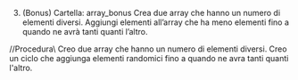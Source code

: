 3.  (Bonus)
    Cartella: array_bonus
        Crea due array che hanno un numero di elementi diversi.
        Aggiungi elementi all’array che ha meno elementi fino a quando ne avrà tanti quanti l’altro.

//Procedura\\
Creo due array che hanno un numero di elementi diversi.
Creo un ciclo che aggiunga elementi randomici fino a quando ne avra tanti quanti l'altro.